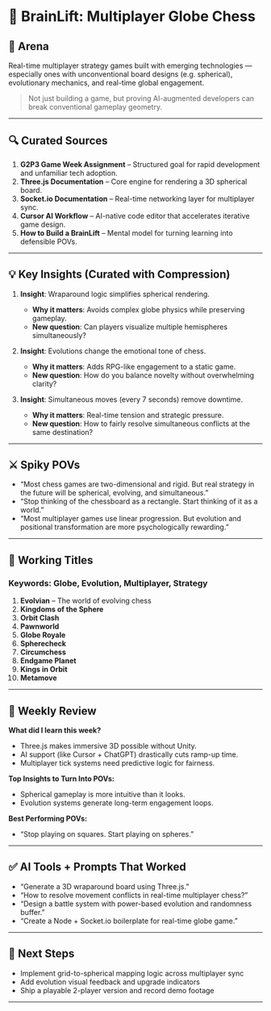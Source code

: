 
# 🧠 BrainLift: Multiplayer Globe Chess

## 🎯 Arena

Real-time multiplayer strategy games built with emerging technologies — especially ones with unconventional board designs (e.g. spherical), evolutionary mechanics, and real-time global engagement.

> Not just building a game, but proving AI-augmented developers can break conventional gameplay geometry.

---

## 🔍 Curated Sources

1. **G2P3 Game Week Assignment** – Structured goal for rapid development and unfamiliar tech adoption.
2. **Three.js Documentation** – Core engine for rendering a 3D spherical board.
3. **Socket.io Documentation** – Real-time networking layer for multiplayer sync.
4. **Cursor AI Workflow** – AI-native code editor that accelerates iterative game design.
5. **How to Build a BrainLift** – Mental model for turning learning into defensible POVs.

---

## 💡 Key Insights (Curated with Compression)

1. **Insight**: Wraparound logic simplifies spherical rendering.
   - **Why it matters**: Avoids complex globe physics while preserving gameplay.
   - **New question**: Can players visualize multiple hemispheres simultaneously?

2. **Insight**: Evolutions change the emotional tone of chess.
   - **Why it matters**: Adds RPG-like engagement to a static game.
   - **New question**: How do you balance novelty without overwhelming clarity?

3. **Insight**: Simultaneous moves (every 7 seconds) remove downtime.
   - **Why it matters**: Real-time tension and strategic pressure.
   - **New question**: How to fairly resolve simultaneous conflicts at the same destination?

---

## ⚔️ Spiky POVs

- “Most chess games are two-dimensional and rigid. But real strategy in the future will be spherical, evolving, and simultaneous.”
- “Stop thinking of the chessboard as a rectangle. Start thinking of it as a world.”
- “Most multiplayer games use linear progression. But evolution and positional transformation are more psychologically rewarding.”

---

## 🧪 Working Titles

### Keywords: Globe, Evolution, Multiplayer, Strategy

1. **Evolvian** – The world of evolving chess
2. **Kingdoms of the Sphere**
3. **Orbit Clash**
4. **Pawnworld**
5. **Globe Royale**
6. **Spherecheck**
7. **Circumchess**
8. **Endgame Planet**
9. **Kings in Orbit**
10. **Metamove**

---

## 🔁 Weekly Review

**What did I learn this week?**
- Three.js makes immersive 3D possible without Unity.
- AI support (like Cursor + ChatGPT) drastically cuts ramp-up time.
- Multiplayer tick systems need predictive logic for fairness.

**Top Insights to Turn Into POVs:**
- Spherical gameplay is more intuitive than it looks.
- Evolution systems generate long-term engagement loops.

**Best Performing POVs:**
- “Stop playing on squares. Start playing on spheres.”

---

## ✅ AI Tools + Prompts That Worked

- “Generate a 3D wraparound board using Three.js.”
- “How to resolve movement conflicts in real-time multiplayer chess?”
- “Design a battle system with power-based evolution and randomness buffer.”
- “Create a Node + Socket.io boilerplate for real-time globe game.”

---

## 📌 Next Steps

- Implement grid-to-spherical mapping logic across multiplayer sync
- Add evolution visual feedback and upgrade indicators
- Ship a playable 2-player version and record demo footage

---

